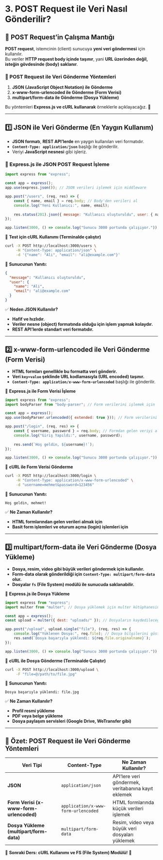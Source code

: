 # **3. POST Request ile Veri Nasıl Gönderilir?**  

## **📌 POST Request’in Çalışma Mantığı**
**POST request**, istemcinin (client) sunucuya **yeni veri göndermesi** için kullanılır.  
Bu veriler **HTTP request body içinde taşınır**, yani **URL üzerinden değil, isteğin gövdesinde (body) saklanır**.  

### **🔹 POST Request ile Veri Gönderme Yöntemleri**
1. **JSON (JavaScript Object Notation) ile Gönderme**  
2. **x-www-form-urlencoded ile Gönderme (Form Verisi)**  
3. **multipart/form-data ile Gönderme (Dosya Yükleme)**  

Bu yöntemleri **Express.js ve cURL kullanarak** örneklerle açıklayacağız. 🚀  

---

## **1️⃣ JSON ile Veri Gönderme (En Yaygın Kullanım)**
- **JSON formatı**, **REST API’lerde** en yaygın kullanılan veri formatıdır.  
- **`Content-Type: application/json`** başlığı ile gönderilir.  
- Veriyi **JavaScript nesnesi** gibi işleriz.

### **📌 Express.js ile JSON POST Request İşleme**
```javascript
import express from "express";

const app = express();
app.use(express.json()); // JSON verileri işlemek için middleware

app.post("/users", (req, res) => {
    const { name, email } = req.body; // Body'den verileri al
    console.log("Yeni Kullanıcı:", name, email);
    
    res.status(201).json({ message: "Kullanıcı oluşturuldu", user: { name, email } });
});

app.listen(3000, () => console.log("Sunucu 3000 portunda çalışıyor."));
```
📌 **Test için cURL Kullanımı (Terminalde çalıştır)**  
```bash
curl -X POST http://localhost:3000/users \
     -H "Content-Type: application/json" \
     -d '{"name": "Ali", "email": "ali@example.com"}'
```
📌 **Sunucunun Yanıtı:**  
```json
{
  "message": "Kullanıcı oluşturuldu",
  "user": {
    "name": "Ali",
    "email": "ali@example.com"
  }
}
```

✅ **Neden JSON Kullanılır?**  
- **Hafif ve hızlıdır.**  
- **Veriler nesne (object) formatında olduğu için işlem yapmak kolaydır.**  
- **REST API’lerde standart veri formatıdır.**  

---

## **2️⃣ x-www-form-urlencoded ile Veri Gönderme (Form Verisi)**
- **HTML formları genellikle bu formatta veri gönderir.**  
- **Veri `key=value` şeklinde URL kodlamasıyla (URL encoded) taşınır.**  
- **`Content-Type: application/x-www-form-urlencoded`** başlığı ile gönderilir.  

📌 **Express.js ile Form Verisi İşleme**
```javascript
import express from "express";
import bodyParser from "body-parser"; // Form verilerini işlemek için

const app = express();
app.use(bodyParser.urlencoded({ extended: true })); // Form verilerini işleyelim

app.post("/login", (req, res) => {
    const { username, password } = req.body; // Formdan gelen veriyi al
    console.log("Giriş Yapıldı:", username, password);
    
    res.send(`Hoş geldin, ${username}!`);
});

app.listen(3000, () => console.log("Sunucu 3000 portunda çalışıyor."));
```
📌 **cURL ile Form Verisi Gönderme**
```bash
curl -X POST http://localhost:3000/login \
     -H "Content-Type: application/x-www-form-urlencoded" \
     -d "username=mehmet&password=123456"
```
📌 **Sunucunun Yanıtı:**  
```
Hoş geldin, mehmet!
```

✅ **Ne Zaman Kullanılır?**  
- **HTML formlarından gelen verileri almak için**  
- **Basit form işlemleri ve oturum açma (login) işlemleri için**  

---

## **3️⃣ multipart/form-data ile Veri Gönderme (Dosya Yükleme)**
- **Dosya, resim, video gibi büyük verileri göndermek için kullanılır.**  
- **Form-data olarak gönderildiği için `Content-Type: multipart/form-data` olur.**  
- **Dosyalar `fs` (File System) modülü ile sunucuda saklanabilir.**  

📌 **Express.js ile Dosya Yükleme**
```javascript
import express from "express";
import multer from "multer"; // Dosya yüklemek için multer kütüphanesini kullanalım

const app = express();
const upload = multer({ dest: "uploads/" }); // Dosyaların kaydedileceği klasör

app.post("/upload", upload.single("file"), (req, res) => {
    console.log("Yüklenen Dosya:", req.file); // Dosya bilgilerini göster
    res.send(`Dosya başarıyla yüklendi: ${req.file.originalname}`);
});

app.listen(3000, () => console.log("Sunucu 3000 portunda çalışıyor."));
```

📌 **cURL ile Dosya Gönderme (Terminalde Çalıştır)**
```bash
curl -X POST http://localhost:3000/upload \
     -F "file=@/path/to/file.jpg"
```

📌 **Sunucunun Yanıtı:**  
```
Dosya başarıyla yüklendi: file.jpg
```

✅ **Ne Zaman Kullanılır?**  
- **Profil resmi yükleme**  
- **PDF veya belge yükleme**  
- **Dosya paylaşım servisleri (Google Drive, WeTransfer gibi)**  

---

## **📌 Özet: POST Request ile Veri Gönderme Yöntemleri**
| **Veri Tipi** | **Content-Type** | **Ne Zaman Kullanılır?** |
|--------------|-----------------|--------------------|
| **JSON** | `application/json` | API’lere veri göndermek, veritabanına kayıt eklemek |
| **Form Verisi (x-www-form-urlencoded)** | `application/x-www-form-urlencoded` | HTML formlarında küçük verileri işlemek |
| **Dosya Yükleme (multipart/form-data)** | `multipart/form-data` | Resim, video veya büyük veri dosyaları yüklemek |

🚀 **Sonraki Ders:** **cURL Kullanımı ve FS (File System) Modülü!** 🎯